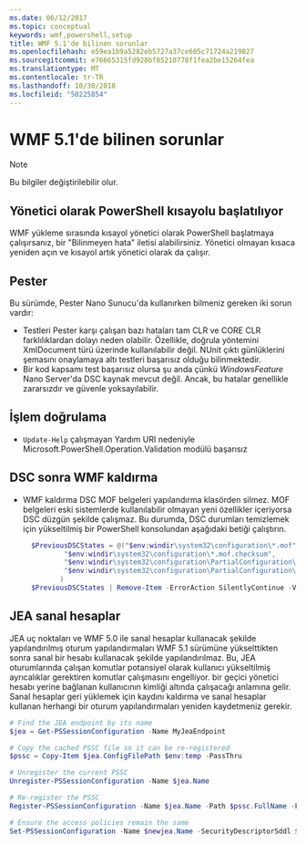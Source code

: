 ```yaml
---
ms.date: 06/12/2017
ms.topic: conceptual
keywords: wmf,powershell,setup
title: WMF 5.1'de bilinen sorunlar
ms.openlocfilehash: e59ea1b9a5282eb5727a37ce605c71724a219827
ms.sourcegitcommit: e76665315fd928bf85210778f1fea2be15264fea
ms.translationtype: MT
ms.contentlocale: tr-TR
ms.lasthandoff: 10/30/2018
ms.locfileid: "50225854"
---
```

# <a name="known-issues-in-wmf-51"></a>WMF 5.1'de bilinen sorunlar

> [!Note]
> Bu bilgiler değiştirilebilir olur.

## <a name="starting-powershell-shortcut-as-administrator"></a>Yönetici olarak PowerShell kısayolu başlatılıyor

WMF yükleme sırasında kısayol yönetici olarak PowerShell başlatmaya çalışırsanız, bir "Bilinmeyen hata" iletisi alabilirsiniz.
Yönetici olmayan kısaca yeniden açın ve kısayol artık yönetici olarak da çalışır.

## <a name="pester"></a>Pester

Bu sürümde, Pester Nano Sunucu'da kullanırken bilmeniz gereken iki sorun vardır:

- Testleri Pester karşı çalışan bazı hataları tam CLR ve CORE CLR farklılıklardan dolayı neden olabilir. Özellikle, doğrula yöntemini XmlDocument türü üzerinde kullanılabilir değil. NUnit çıktı günlüklerini şemasını onaylamaya altı testleri başarısız olduğu bilinmektedir.
- Bir kod kapsamı test başarısız olursa şu anda çünkü *WindowsFeature* Nano Server'da DSC kaynak mevcut değil. Ancak, bu hatalar genellikle zararsızdır ve güvenle yoksayılabilir.

## <a name="operation-validation"></a>İşlem doğrulama

- `Update-Help` çalışmayan Yardım URI nedeniyle Microsoft.PowerShell.Operation.Validation modülü başarısız

## <a name="dsc-after-uninstall-wmf"></a>DSC sonra WMF kaldırma

- WMF kaldırma DSC MOF belgeleri yapılandırma klasörden silmez. MOF belgeleri eski sistemlerde kullanılabilir olmayan yeni özellikler içeriyorsa DSC düzgün şekilde çalışmaz. Bu durumda, DSC durumları temizlemek için yükseltilmiş bir PowerShell konsolundan aşağıdaki betiği çalıştırın.

  ```powershell
    $PreviousDSCStates = @("$env:windir\system32\configuration\*.mof",
            "$env:windir\system32\configuration\*.mof.checksum",
            "$env:windir\system32\configuration\PartialConfiguration\*.mof",
            "$env:windir\system32\configuration\PartialConfiguration\*.mof.checksum"
           )
    $PreviousDSCStates | Remove-Item -ErrorAction SilentlyContinue -Verbose
  ```

## <a name="jea-virtual-accounts"></a>JEA sanal hesaplar

JEA uç noktaları ve WMF 5.0 ile sanal hesaplar kullanacak şekilde yapılandırılmış oturum yapılandırmaları WMF 5.1 sürümüne yükselttikten sonra sanal bir hesabı kullanacak şekilde yapılandırılmaz.
Bu, JEA oturumlarında çalışan komutlar potansiyel olarak kullanıcı yükseltilmiş ayrıcalıklar gerektiren komutlar çalışmasını engelliyor. bir geçici yönetici hesabı yerine bağlanan kullanıcının kimliği altında çalışacağı anlamına gelir.
Sanal hesaplar geri yüklemek için kaydını kaldırma ve sanal hesaplar kullanan herhangi bir oturum yapılandırmaları yeniden kaydetmeniz gerekir.

```powershell
# Find the JEA endpoint by its name
$jea = Get-PSSessionConfiguration -Name MyJeaEndpoint

# Copy the cached PSSC file so it can be re-registered
$pssc = Copy-Item $jea.ConfigFilePath $env:temp -PassThru

# Unregister the current PSSC
Unregister-PSSessionConfiguration -Name $jea.Name

# Re-register the PSSC
Register-PSSessionConfiguration -Name $jea.Name -Path $pssc.FullName -Force

# Ensure the access policies remain the same
Set-PSSessionConfiguration -Name $newjea.Name -SecurityDescriptorSddl $jea.SecurityDescriptorSddl
```